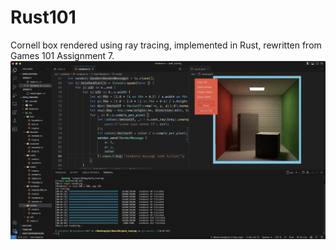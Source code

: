 # Rust101
Cornell box rendered using ray tracing, implemented in Rust, rewritten from Games 101 Assignment 7.
![Result](https://raw.githubusercontent.com/Soulghost/Rust101/master/static/path_tracing.png?token=GHSAT0AAAAAACH6XB6AQ5CTKUE55RKHZLL6ZJJ7IAQ)

